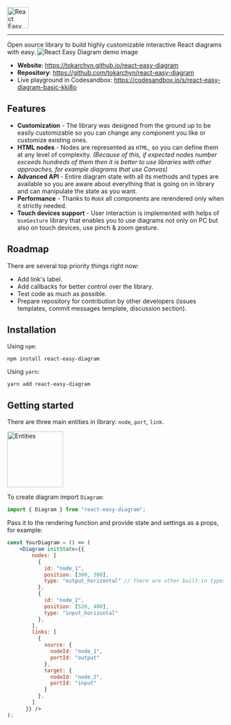 <img src="https://github.com/tokarchyn/react-easy-diagram/blob/main/repo/logo-with-name.png?raw=true" alt="React Easy Diagram logo" height="50">

---

Open source library to build highly customizable interactive React diagrams with easy.
![React Easy Diagram demo image](https://github.com/tokarchyn/react-easy-diagram/blob/main/website/static/img/demo.png?raw=true)

- **Website**: https://tokarchyn.github.io/react-easy-diagram
- **Repository**: https://github.com/tokarchyn/react-easy-diagram
- Live playground in Codesandbox: https://codesandbox.io/s/react-easy-diagram-basic-kki8o

## Features
- **Customization** - The library was designed from the ground up to be easily customizable so you can change any component you like or customize existing ones.
- **HTML nodes** - Nodes are represented as `HTML`, so you can define them at any level of complexity. *(Because of this, if expected nodes number exceeds hundreds of them then it is better to use libraries with other approaches, for example diagrams that use Canvas)*  
- **Advanced API** - Entire diagram state with all its methods and types are available so you are aware about everything that is going on in library and can manipulate the state as you want.
- **Performance** - Thanks to `MobX` all components are rerendered only when it strictly needed.
- **Touch devices support** - User interaction is implemented with helps of `UseGesture` library that enables you to use diagrams not only on PC but also on touch devices, use pinch & zoom gesture.

## Roadmap
There are several top priority things right now:
- Add link's label.
- Add callbacks for better control over the library.
- Test code as much as possible.
- Prepare repository for contribution by other developers (issues templates, commit messages template, discussion section). 

## Installation
Using `npm`:
```
npm install react-easy-diagram
```
Using `yarn`:
```
yarn add react-easy-diagram
```

## Getting started
There are three main entities in library: `node`, `port`, `link`.

<img src="https://github.com/tokarchyn/react-easy-diagram/blob/main/repo/entities.png?raw=true" alt="Entities" height="130">

To create diagram import `Diagram`:
```jsx
import { Diagram } from "react-easy-diagram";
```

Pass it to the rendering function and provide state and settings as a props, for example:
```jsx
const YourDiagram = () => (
    <Diagram initState={{
        nodes: [
          {
            id: "node_1",
            position: [300, 300],
            type: "output_horizontal" // there are other built-in types, such as input_output_horizontal, input_output_vertical, input_vertical, input_horizontal, output_vertical, star. You can also provide your own types in settings.
          },
          {
            id: "node_2",
            position: [520, 400],
            type: "input_horizontal" 
          },
        ],
        links: [
          {
            source: {
              nodeId: "node_1",
              portId: "output"
            },
            target: {
              nodeId: "node_2",
              portId: "input"
            }
          },
        ]
      }} />
);
```
